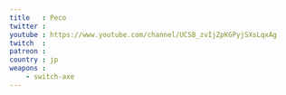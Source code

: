 ```yaml
---
title   : Peco
twitter : 
youtube : https://www.youtube.com/channel/UCSB_zvIjZpKGPyjSXsLqxAg
twitch  : 
patreon : 
country : jp
weapons :
    - switch-axe
---
```


